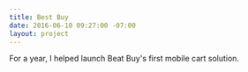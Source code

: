 ```yaml
---
title: Best Buy
date: 2016-06-10 09:27:00 -07:00
layout: project
---
```


For a year, I helped launch Beat Buy's first mobile cart solution.
